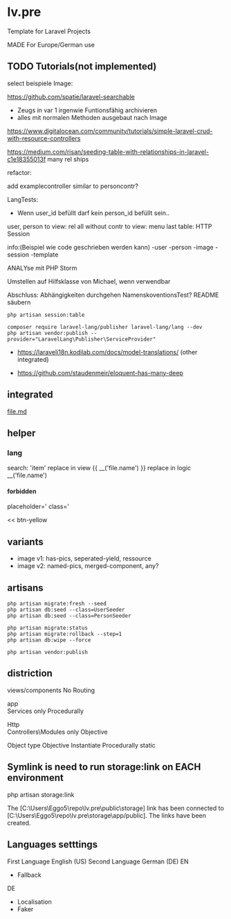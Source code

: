 # lv.pre

Template for Laravel Projects

MADE For Europe/German use

## TODO Tutorials(not implemented)

select beispiele
Image:

<https://github.com/spatie/laravel-searchable>

- Zeugs in var 1 irgenwie Funtionsfähig archivieren
- alles mit normalen Methoden ausgebaut nach Image

<https://www.digitalocean.com/community/tutorials/simple-laravel-crud-with-resource-controllers>


<https://medium.com/risan/seeding-table-with-relationships-in-laravel-c1e18355013f>
many rel ships

refactor:

add examplecontroller similar to personcontr?

LangTests:

- Wenn user_id befüllt darf kein person_id befüllt sein..

user, person to view: rel
all without contr to view: menu
last table: HTTP Session

info:(Beispiel wie code geschrieben werden kann)
-user
-person
-image
-session
-template

ANALYse mit PHP Storm

Umstellen auf Hilfsklasse von Michael, wenn verwendbar

Abschluss:
Abhängigkeiten durchgehen
NamenskoventionsTest?
README säubern

```terminal
php artisan session:table
```

```terminal
composer require laravel-lang/publisher laravel-lang/lang --dev
php artisan vendor:publish --provider="LaravelLang\Publisher\ServiceProvider"
```

- <https://laraveli18n.kodilab.com/docs/model-translations/> (other integrated)

- <https://github.com/staudenmeir/eloquent-has-many-deep>

## integrated

[file.md](doc/file.pdf)

## helper

### lang

search:
'item'
replace in view
{{ __('file.name') }}
replace in logic
__('file.name')

#### forbidden

placeholder='
class='
>>
<<
btn-yellow

## variants

- image v1: has-pics, seperated-yield, ressource
- image v2: named-pics, merged-component, any?

## artisans

```terminal
php artisan migrate:fresh --seed
php artisan db:seed --class=UserSeeder
php artisan db:seed --class=PersonSeeder
```

```terminal
php artisan migrate:status
php artisan migrate:rollback --step=1
php artisan db:wipe --force
```

```terminal
php artisan vendor:publish
```

## distriction

views/components No Routing

app\
Services only Procedurally

Http\
Controllers\Modules only Objective

Object type
Objective Instantiate
Procedurally static

## Symlink is need to run storage:link on EACH environment

php artisan storage:link

The [C:\Users\Eggo5\repo\lv.pre\public\storage] link has been connected to [C:\Users\Eggo5\repo\lv.pre\storage\app/public].
The links have been created.

## Languages setttings

First Language English (US)
Second Language German (DE)
EN

- Fallback

DE

- Localisation
- Faker
